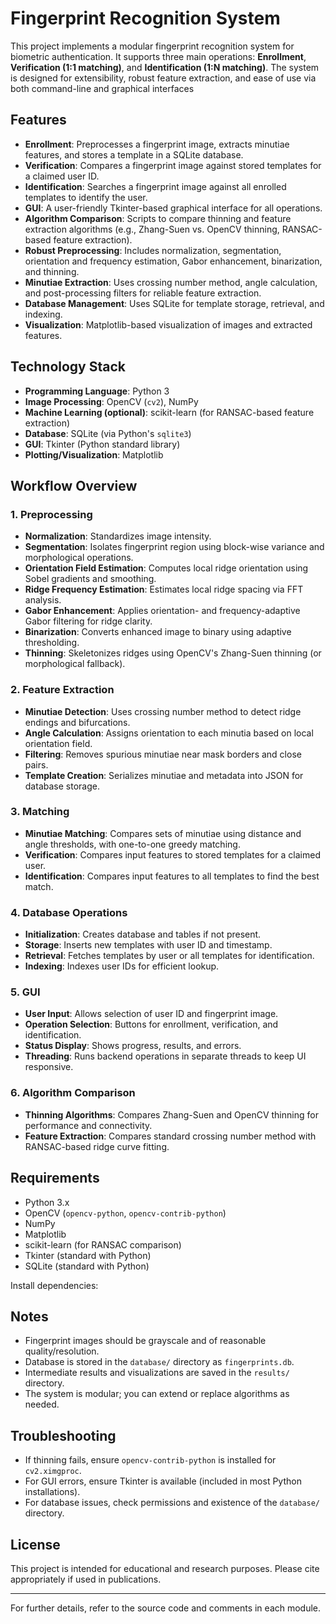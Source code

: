 # Fingerprint Recognition System

This project implements a modular fingerprint recognition system for biometric authentication. It supports three main operations: **Enrollment**, **Verification (1:1 matching)**, and **Identification (1:N matching)**. The system is designed for extensibility, robust feature extraction, and ease of use via both command-line and graphical interfaces

## Features

- **Enrollment**: Preprocesses a fingerprint image, extracts minutiae features, and stores a template in a SQLite database.
- **Verification**: Compares a fingerprint image against stored templates for a claimed user ID.
- **Identification**: Searches a fingerprint image against all enrolled templates to identify the user.
- **GUI**: A user-friendly Tkinter-based graphical interface for all operations.
- **Algorithm Comparison**: Scripts to compare thinning and feature extraction algorithms (e.g., Zhang-Suen vs. OpenCV thinning, RANSAC-based feature extraction).
- **Robust Preprocessing**: Includes normalization, segmentation, orientation and frequency estimation, Gabor enhancement, binarization, and thinning.
- **Minutiae Extraction**: Uses crossing number method, angle calculation, and post-processing filters for reliable feature extraction.
- **Database Management**: Uses SQLite for template storage, retrieval, and indexing.
- **Visualization**: Matplotlib-based visualization of images and extracted features.

## Technology Stack

- **Programming Language**: Python 3
- **Image Processing**: OpenCV (`cv2`), NumPy
- **Machine Learning (optional)**: scikit-learn (for RANSAC-based feature extraction)
- **Database**: SQLite (via Python's `sqlite3`)
- **GUI**: Tkinter (Python standard library)
- **Plotting/Visualization**: Matplotlib

## Workflow Overview

### 1. Preprocessing

- **Normalization**: Standardizes image intensity.
- **Segmentation**: Isolates fingerprint region using block-wise variance and morphological operations.
- **Orientation Field Estimation**: Computes local ridge orientation using Sobel gradients and smoothing.
- **Ridge Frequency Estimation**: Estimates local ridge spacing via FFT analysis.
- **Gabor Enhancement**: Applies orientation- and frequency-adaptive Gabor filtering for ridge clarity.
- **Binarization**: Converts enhanced image to binary using adaptive thresholding.
- **Thinning**: Skeletonizes ridges using OpenCV's Zhang-Suen thinning (or morphological fallback).

### 2. Feature Extraction

- **Minutiae Detection**: Uses crossing number method to detect ridge endings and bifurcations.
- **Angle Calculation**: Assigns orientation to each minutia based on local orientation field.
- **Filtering**: Removes spurious minutiae near mask borders and close pairs.
- **Template Creation**: Serializes minutiae and metadata into JSON for database storage.

### 3. Matching

- **Minutiae Matching**: Compares sets of minutiae using distance and angle thresholds, with one-to-one greedy matching.
- **Verification**: Compares input features to stored templates for a claimed user.
- **Identification**: Compares input features to all templates to find the best match.

### 4. Database Operations

- **Initialization**: Creates database and tables if not present.
- **Storage**: Inserts new templates with user ID and timestamp.
- **Retrieval**: Fetches templates by user or all templates for identification.
- **Indexing**: Indexes user IDs for efficient lookup.

### 5. GUI

- **User Input**: Allows selection of user ID and fingerprint image.
- **Operation Selection**: Buttons for enrollment, verification, and identification.
- **Status Display**: Shows progress, results, and errors.
- **Threading**: Runs backend operations in separate threads to keep UI responsive.

### 6. Algorithm Comparison

- **Thinning Algorithms**: Compares Zhang-Suen and OpenCV thinning for performance and connectivity.
- **Feature Extraction**: Compares standard crossing number method with RANSAC-based ridge curve fitting.


## Requirements

- Python 3.x
- OpenCV (`opencv-python`, `opencv-contrib-python`)
- NumPy
- Matplotlib
- scikit-learn (for RANSAC comparison)
- Tkinter (standard with Python)
- SQLite (standard with Python)

Install dependencies:
## Notes

- Fingerprint images should be grayscale and of reasonable quality/resolution.
- Database is stored in the `database/` directory as `fingerprints.db`.
- Intermediate results and visualizations are saved in the `results/` directory.
- The system is modular; you can extend or replace algorithms as needed.

## Troubleshooting

- If thinning fails, ensure `opencv-contrib-python` is installed for `cv2.ximgproc`.
- For GUI errors, ensure Tkinter is available (included in most Python installations).
- For database issues, check permissions and existence of the `database/` directory.

## License

This project is intended for educational and research purposes. Please cite appropriately if used in publications.

---

For further details, refer to the source code and comments in each module.
